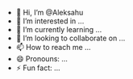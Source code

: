 - 👋 Hi, I’m @Aleksahu
- 👀 I’m interested in ...
- 🌱 I’m currently learning ...
- 💞️ I’m looking to collaborate on ...
- 📫 How to reach me ...
- 😄 Pronouns: ...
- ⚡ Fun fact: ...

<!---
Aleksahu/Aleksahu is a ✨ special ✨ repository because its `README.md` (this file) appears on your GitHub profile.
You can click the Preview link to take a look at your changes.
--->
